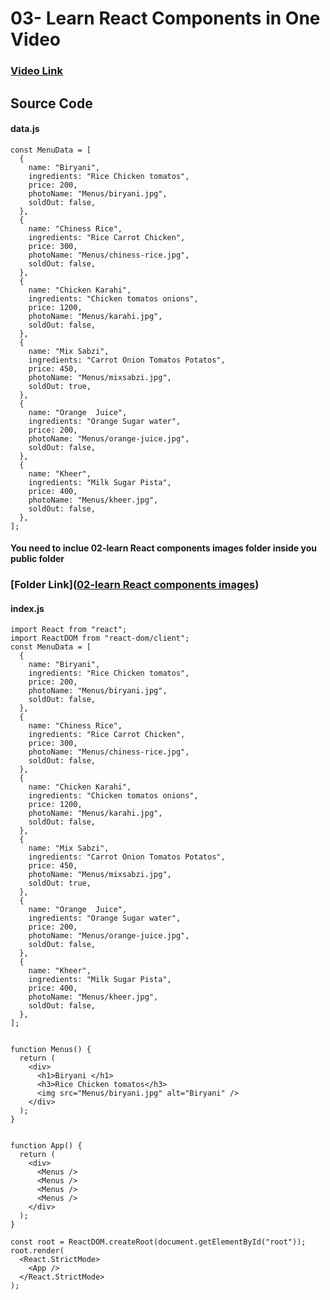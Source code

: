  # 03- Learn  React Components in One Video
### [Video Link](https://youtu.be/dbrKwXzatmw?si=W0D-579WsgHMStug)
## Source Code
#### data.js
```
const MenuData = [
  {
    name: "Biryani",
    ingredients: "Rice Chicken tomatos",
    price: 200,
    photoName: "Menus/biryani.jpg",
    soldOut: false,
  },
  {
    name: "Chiness Rice",
    ingredients: "Rice Carrot Chicken",
    price: 300,
    photoName: "Menus/chiness-rice.jpg",
    soldOut: false,
  },
  {
    name: "Chicken Karahi",
    ingredients: "Chicken tomatos onions",
    price: 1200,
    photoName: "Menus/karahi.jpg",
    soldOut: false,
  },
  {
    name: "Mix Sabzi",
    ingredients: "Carrot Onion Tomatos Potatos",
    price: 450,
    photoName: "Menus/mixsabzi.jpg",
    soldOut: true,
  },
  {
    name: "Orange  Juice",
    ingredients: "Orange Sugar water",
    price: 200,
    photoName: "Menus/orange-juice.jpg",
    soldOut: false,
  },
  {
    name: "Kheer",
    ingredients: "Milk Sugar Pista",
    price: 400,
    photoName: "Menus/kheer.jpg",
    soldOut: false,
  },
];
```



#### You need to inclue 02-learn React components images folder inside you public folder
### [Folder Link]([02-learn React components images](https://github.com/HamzahSikandar/React_Zero_to_Hero_Series/tree/main/02-learn%20React%20components%20images))
#### index.js
```
import React from "react";
import ReactDOM from "react-dom/client";
const MenuData = [
  {
    name: "Biryani",
    ingredients: "Rice Chicken tomatos",
    price: 200,
    photoName: "Menus/biryani.jpg",
    soldOut: false,
  },
  {
    name: "Chiness Rice",
    ingredients: "Rice Carrot Chicken",
    price: 300,
    photoName: "Menus/chiness-rice.jpg",
    soldOut: false,
  },
  {
    name: "Chicken Karahi",
    ingredients: "Chicken tomatos onions",
    price: 1200,
    photoName: "Menus/karahi.jpg",
    soldOut: false,
  },
  {
    name: "Mix Sabzi",
    ingredients: "Carrot Onion Tomatos Potatos",
    price: 450,
    photoName: "Menus/mixsabzi.jpg",
    soldOut: true,
  },
  {
    name: "Orange  Juice",
    ingredients: "Orange Sugar water",
    price: 200,
    photoName: "Menus/orange-juice.jpg",
    soldOut: false,
  },
  {
    name: "Kheer",
    ingredients: "Milk Sugar Pista",
    price: 400,
    photoName: "Menus/kheer.jpg",
    soldOut: false,
  },
];


function Menus() {
  return (
    <div>
      <h1>Biryani </h1>
      <h3>Rice Chicken tomatos</h3>
      <img src="Menus/biryani.jpg" alt="Biryani" />
    </div>
  );
}


function App() {
  return (
    <div>
      <Menus />
      <Menus />
      <Menus />
      <Menus />
    </div>
  );
}

const root = ReactDOM.createRoot(document.getElementById("root"));
root.render(
  <React.StrictMode>
    <App />
  </React.StrictMode>
);








